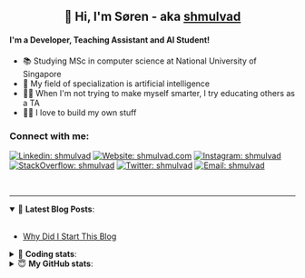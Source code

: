 <h2 align="center">
	👋 Hi, I'm Søren - aka <a href="https://shmulvad.com">shmulvad</a>
</h2>

#### I'm a Developer, Teaching Assistant and AI Student!
- 📚 Studying MSc in computer science at National University of Singapore
- 🧠 My field of specialization is artificial intelligence
- 👨‍🏫 When I'm not trying to make myself smarter, I try educating others as a TA
- 👨‍💻 I love to build my own stuff

### Connect with me:

[![Linkedin: shmulvad](https://img.shields.io/badge/shmulvad-blue?style=flat&logo=Linkedin&logoColor=white)][linkedin]
[![Website: shmulvad.com](https://img.shields.io/badge/shmulvad.com-47CCCC?&style=flat&logo=Google-Chrome&logoColor=white)][website]
[![Instagram: shmulvad](https://img.shields.io/badge/-@shmulvad-purple?style=flat&logo=Instagram&logoColor=white)][instagram]
[![StackOverflow: shmulvad](https://img.shields.io/badge/shmulvad-FE7A16?style=flat&logo=stack-overflow&logoColor=white)][stackOverflow]
[![Twitter: shmulvad](https://img.shields.io/badge/@shmulvad-1ca0f1?style=flat&logo=twitter&logoColor=white)][twitter]
[![Email: shmulvad](https://img.shields.io/badge/shmulvad-D14836?style=flat&logo=gmail&logoColor=white)][mail]

<br />

---

<details open>
 <summary>📕 <b>Latest Blog Posts</b>: </summary>

<br>

<!-- BLOG-POST-LIST:START -->
- [Why Did I Start This Blog](https://shmulvad.com/blog/why-did-start-this-blog)
<!-- BLOG-POST-LIST:END -->

</details>

<!-- --- -->

<details>
 <summary>🤖 <b>Coding stats</b>: </summary>

<br>

<!--START_SECTION:waka-->
**I'm a Night 🦉** 

```text
🌞 Morning    69 commits     ██░░░░░░░░░░░░░░░░░░░░░░░   8.23% 
🌆 Daytime    305 commits    █████████░░░░░░░░░░░░░░░░   36.4% 
🌃 Evening    288 commits    ████████░░░░░░░░░░░░░░░░░   34.37% 
🌙 Night      176 commits    █████░░░░░░░░░░░░░░░░░░░░   21.0%

```


📊 **This Week I Spent My Time On** 

```text
💬 Programming Languages: 
Python                   12 hrs 32 mins      ████████████████░░░░░░░░░   65.79% 
Other                    4 hrs 6 mins        █████░░░░░░░░░░░░░░░░░░░░   21.53% 
JavaScript               1 hr 5 mins         █░░░░░░░░░░░░░░░░░░░░░░░░   5.72% 
Text                     35 mins             ░░░░░░░░░░░░░░░░░░░░░░░░░   3.07% 
HTML                     22 mins             ░░░░░░░░░░░░░░░░░░░░░░░░░   1.94%

🔥 Editors: 
VS Code                  14 hrs 9 mins       ██████████████████░░░░░░░   74.28% 
Zsh                      3 hrs 52 mins       █████░░░░░░░░░░░░░░░░░░░░   20.3% 
Sublime Text             1 hr 1 min          █░░░░░░░░░░░░░░░░░░░░░░░░   5.42%

🐱‍💻 Projects: 
court-cases-scraper      13 hrs 42 mins      ██████████████████░░░░░░░   71.94% 
src                      2 hrs 30 mins       ███░░░░░░░░░░░░░░░░░░░░░░   13.12% 
validator-gui            2 hrs 2 mins        ██░░░░░░░░░░░░░░░░░░░░░░░   10.68% 
Unknown Project          31 mins             ░░░░░░░░░░░░░░░░░░░░░░░░░   2.71% 
Terminal                 11 mins             ░░░░░░░░░░░░░░░░░░░░░░░░░   0.97%

```


 Last Updated on 26/06/2021
<!--END_SECTION:waka-->

</details>

<!-- --- -->

<details>
 <summary>😇 <b>My GitHub stats</b>: </summary>

<br>

<img align="left" alt="shmulvad's Github Stats" src="https://github-readme-stats.vercel.app/api?username=shmulvad&show_icons=true&hide_border=true" />

</details>



[website]: https://shmulvad.com
[twitter]: https://twitter.com/shmulvad
[linkedin]: https://linkedin.com/in/shmulvad
[instagram]: https://instagram.com/shmulvad
[stackOverflow]: https://stackoverflow.com/users/9248793/shmulvad
[mail]: mailto:shmulvad@gmail.com
[github]: https://github.com/shmulvad
